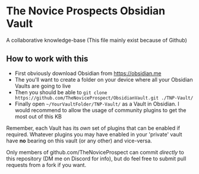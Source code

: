 # The Novice Prospects Obsidian Vault
A collaborative knowledge-base
(This file mainly exist because of Github)

## How to work with this
- First obviously download Obsidian from https://obsidian.me
- The you'll want to create a folder on your device where all your Obsidian Vaults are going to live
- Then you should be able to `git clone https://github.com/TheNoviceProspect/ObsidianVault.git ./TNP-Vault/`
- Finally open `~/YourVaultFolder/TNP-Vault/` as a Vault in Obsidian.
I would recommend to allow the usage of community plugins to get the most out of this KB

Remember, each Vault has its *own* set of plugins that can be enabled if required. Whatever
plugins you may have enabled in your 'private' vault have **no** bearing on this vault (or any other) and vice-versa.

Only members of github.com/TheNoviceProspect can commit *directly* to this repository (DM me on Discord for info),
but do feel free to submit pull requests from a fork if you want.